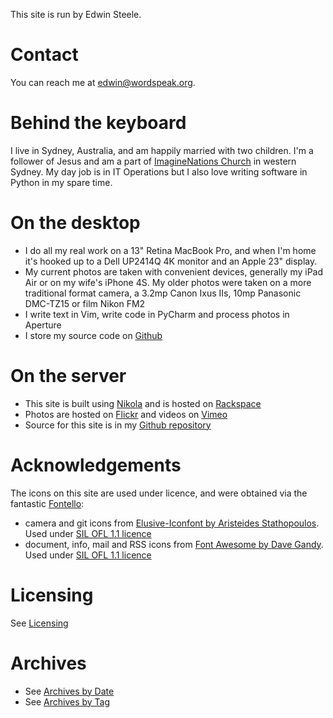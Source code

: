 <!--
.. title: About the author and the site
.. slug: about
.. date: 2013/01/12 16:29:40
.. spellcheck_exceptions: 
.. tags: 
.. link: 
.. description: 
-->


This site is run by Edwin Steele.

Contact
=======

You can reach me at <edwin@wordspeak.org>.

Behind the keyboard
===================

I live in Sydney, Australia, and am happily married with two children. I'm a follower of Jesus and am a part of [ImagineNations Church](http://www.imaginenationschurch.com) in western Sydney. My day job is in IT Operations but I also love writing software in Python in my spare time.

On the desktop
==============

-   I do all my real work on a 13" Retina MacBook Pro, and when I'm home it's hooked up to a Dell UP2414Q 4K monitor and an Apple 23" display.
-   My current photos are taken with convenient devices, generally my iPad Air or on my wife's iPhone 4S. My older photos were taken on a more traditional format camera, a 3.2mp Canon Ixus IIs, 10mp Panasonic DMC-TZ15 or film Nikon FM2
-   I write text in Vim, write code in PyCharm and process photos in Aperture
-   I store my source code on [Github](https://github.com/edwinsteele)

On the server
=============

-   This site is built using [Nikola](http://getnikola.com) and is hosted on [Rackspace](http://www.rackspace.com.au)
-   Photos are hosted on [Flickr](http://www.flickr.com/photos/edwin_steele/) and videos on [Vimeo](http://vimeo.com/edwinsteele/videos)
-   Source for this site is in my [Github repository](https://github.com/edwinsteele/wordspeak.org)

Acknowledgements
================

The icons on this site are used under licence, and were obtained via the fantastic [Fontello](http://fontello.com):
- camera and git icons from [Elusive-Iconfont by Aristeides Stathopoulos](https://github.com/reduxframework/elusive-iconfont). Used under [SIL OFL 1.1 licence](http://scripts.sil.org/cms/scripts/page.php?site_id=nrsi&id=OFL)
- document, info, mail and RSS icons from [Font Awesome by Dave Gandy](http://fortawesome.github.io/Font-Awesome/). Used under [SIL OFL 1.1 licence](http://scripts.sil.org/cms/scripts/page.php?site_id=nrsi&id=OFL)

Licensing
=========

See [Licensing](/pages/licensing.html)

Archives
========

-   See [Archives by Date](/archive.html)
-   See [Archives by Tag](/categories/index.html)

